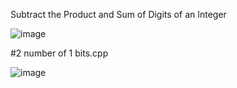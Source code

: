 Subtract the Product and Sum of Digits of an Integer


![image](https://user-images.githubusercontent.com/84653100/160797142-681dcf2c-6775-4c36-9fc1-898aade7b7a1.png)

#2 number of 1 bits.cpp

![image](https://user-images.githubusercontent.com/84653100/160801189-87bc4b43-505a-4d95-9ad6-e36973a29575.png)
